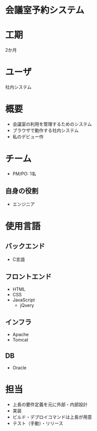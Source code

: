 
会議室予約システム
=========

# 工期
  
2か月
# ユーザ
  
社内システム
# 概要

- 会議室の利用を管理するためのシステム
- ブラウザで動作する社内システム
- 私のデビュー作

# チーム

- PM/PO: 1名

## 自身の役割

- エンジニア

# 使用言語

## バックエンド

- C言語

## フロントエンド

- HTML
- CSS
- JavaScript
    - jQuery

## インフラ

- Apache
- Tomcat

## DB

- Oracle

# 担当

- 上長の要件定義を元に外部・内部設計
- 実装
- ビルド・デプロイコマンドは上長が用意
- テスト（手動）・リリース
